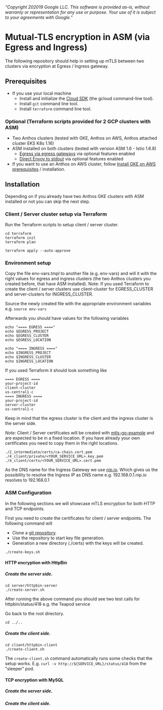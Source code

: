 *“Copyright 202019 Google LLC. This software is provided as-is, without warranty or representation for any use or purpose.*
*Your use of it is subject to your agreements with Google.”*  
# Mutual-TLS encryption in ASM (via Egress and Ingress)

The following repository should help in setting up mTLS between two clusters via encryption at Egress / Ingress 
gateway.

## Prerequisites

 - If you use your local machine
   - Install and initialize the [Cloud SDK](https://cloud.google.com/sdk/docs/quickstarts) (the gcloud command-line tool).
   - Install `git` command line tool.
   - Install `terraform` command line tool.

### Optional (Terraform scripts provided for 2 GCP clusters with ASM)
 
 - Two Anthos clusters (tested with GKE, Anthos on AWS, Anthos attached cluster EKS K8s 1.16)
 - ASM installed on both clusters (tested with version ASM 1.6 - Istio 1.6.8)
   - [Egress via egress gateways](https://cloud.google.com/service-mesh/docs/enable-optional-features#egress_gateways) via optional features enabled
   - [Direct Envoy to stdout](https://cloud.google.com/service-mesh/docs/enable-optional-features#direct_envoy_to_stdout) via optional features enabled 
 - If you want to use an Anthos on AWS cluster, follow 
   [Install GKE on AWS prerequisites](https://cloud.google.com/anthos/gke/docs/aws/how-to/prerequisites#anthos_gke_command-line_tool) / installation.

## Installation

Depending on if you already have two Anthos GKE clusters with ASM installed or not you can skip the next step.

### Client / Server cluster setup via Terraform

Run the Terraform scripts to setup client / server cluster.

```
cd terraform
terraform init
terraform plan

terraform apply --auto-approve
```

### Environment setup
 
Copy the file env-vars.tmpl to another file (e.g. env-vars) and will it with the right values for egress and ingress clusters 
(the two Anthos clusters you created before, that have ASM installed).
Note: If you used Terraform to create the client / server clusters use client-cluster for EGRESS_CLUSTER and 
server-clusters for INGRESS_CLUSTER.

Source the newly created file with the appropriate environment variables e.g.
`source env-vars`

Afterwards you should have values for the following variables

```
echo "==== EGRESS ===="
echo $EGRESS_PROJECT
echo $EGRESS_CLUSTER
echo $EGRESS_LOCATION

echo "==== INGRESS ===="
echo $INGRESS_PROJECT
echo $INGRESS_CLUSTER
echo $INGRESS_LOCATION
```

If you used Terraform it should look something like

```
==== EGRESS ====
your-project-id
client-cluster
us-central1-c
==== INGRESS ====
your-project-id
server-cluster
us-central1-c
```

Keep in mind that the egress cluster is the client and the ingress cluster is the server side.

*Note:*
Client / Server certificates will be created with [mtls-go-example](https://github.com/nicholasjackson/mtls-go-example)
and are expected to be in a fixed location. If you have already your own certificates you need to copy them in the right 
locations.

```
./2_intermediate/certs/ca-chain.cert.pem
./4_client/private/<YOUR_SERVICE_URL>.key.pem
./4_client/certs/<YOUR_SERVICE_URL>.cert.pem 
``` 

As the DNS name for the Ingress Gateway we use [nip.io](nip.io). Which gives us the possibility to resolve the
Ingress IP as DNS name e.g. 192.168.0.1.nip.io resolves to 192.168.0.1  

### ASM Configuration

In the following sections we will showcase mTLS encryption for both HTTP and TCP endpoints.

First you need to create the certificates for client / server endpoints. The following command will

 - Clone a [git repository](https://github.com/nicholasjackson/mtls-go-example). 
 - Use the repository to start key file generation.
 - Generation a new directory (./certs) with the keys will be created. 

```
./create-keys.sh
```

#### HTTP encryption with HttpBin   

##### Create the server side.

```
cd server/httpbin-server
./create-server.sh
```               

After running the above command you should see two test calls for httpbin/status/418 e.g. the Teapod service

Go back to the root directory.

```
cd ../..
```               

##### Create the client side.

```
cd client/httpbin-client
./create-client.sh
```               

The `create-client.sh` command automatically runs some checks that the setup works. E.g. 
`curl -v http://${SERVICE_URL}/status/418` from the "sleeper" pod.

#### TCP encryption with MySQL

##### Create the server side.

##### Create the client side.
